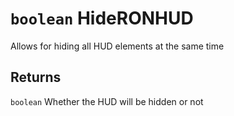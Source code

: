 # `boolean` HideRONHUD

Allows for hiding all HUD elements at the same time

## Returns
`boolean` Whether the HUD will be hidden or not
